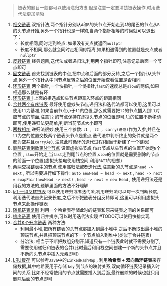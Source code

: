 > 链表的题目一般都可以使用递归方法,但是注意一定要清楚链表操作,时用迭代法更加清晰

1. [相交链表](https://leetcode.cn/problems/intersection-of-two-linked-lists/description/?envType=study-plan-v2&envId=top-100-liked) 双指针法,两个指针分别从`A`和`B`的头节点开始走到`A`的尾巴的节点从`B`的头节点开始,另外一个指针也是一样的,当两个指针相等的时候就可以退出了：
	- 长度相同,同时走到终点: 如果没有交点就返回`nullptr`
	- 长度不相同,那么就会同时走相同的距离,如果相遇得到的位置就是交点或者`nullptr`
2. [反转链表](https://leetcode.cn/problems/reverse-linked-list/description/?envType=study-plan-v2&envId=top-100-liked) 经典题目,迭代法或者递归法,利用两个指针即可,注意记录后面一个节点即可
3. [回文链表](https://leetcode.cn/problems/palindrome-linked-list/?envType=study-plan-v2&envId=top-100-liked) 首先找到链表的中点,把中点和后面的部分反转,之后一个指针从头节点,另外一个指针从中间节点反转之后的位置开始查看位置是否相同
4. [环形链表](https://leetcode.cn/studyplan/top-100-liked) 两个指针,一个快指针,一个慢指针,`fast`的速度总是`slow`的两倍,如果相遇那么就是有环
5. [环形链表II](https://leetcode.cn/problems/linked-list-cycle-ii/?envType=study-plan-v2&envId=top-100-liked) 上面的相遇点和头节点距离入环点的距离相同
6. [合并两个有序链表](https://leetcode.cn/problems/merge-two-sorted-lists/description/?envType=study-plan-v2&envId=top-100-liked) 最好使用虚拟头节点,递归法和迭代法都可以使用,这里可以使用`l1`为基准,如果当前节点小于`l1`的位置,那么就需要把`l2`的节点插入到`l1`对应节点的前面,注意`l2` 的节点保持在虚拟头节点的位置即可,`l1`的位置不断移动即可,使用递归法更简单,判断当前节点大小即可
7. [两数相加](https://leetcode.cn/problems/add-two-numbers/description/?envType=study-plan-v2&envId=top-100-liked) 递归法很妙,使用三个参数: `l1 , l2 , carry(进位)`作为入参,并且在`l1`为空的位置交换两个链表头节点是重点,迭代法中判断终止的条件就是两个都为空并且`carry`为`0`, 注意此时循环的迭代过程(相当于新建了一个链表)
8. [删除链表倒数第N个节点](https://leetcode.cn/problems/remove-nth-node-from-end-of-list/description/?envType=study-plan-v2&envId=top-100-liked) 设置虚拟头节点,`fast`节点从头节点的位置开始走`N`个位置 , `slow`开始走,当`fast`走到尾节点的位置,`slow`的位置就是需要删除的节点的前面一个位置(虚拟头接电使用栈空间,利用`RAII`的思想)
9.  [两两交换链表中的节点](https://leetcode.cn/problems/swap-nodes-in-pairs/description/?envType=study-plan-v2&envId=top-100-liked) 使用递归法或者迭代法,注意新的头节点是`head -> next` , 所以需要进行如下操作: `auto newHead = head -> next` , `head -> next = swapPair(newHead -> next)` , `head -> next = new Head` , 使用递归法还是用我的方法的,题解里面的方法不好理解
10. [`k`个一组反转链表](https://leetcode.cn/problems/reverse-nodes-in-k-group/?envType=study-plan-v2&envId=top-100-liked) 可以使用递归或者迭代法,利用递归法可以每一次判断长度,利用迭代法首先记录长度,之后不断把链表分组反转即可,这里可以利用虚拟头节点来此操作链表
11. [随机链表复制](https://leetcode.cn/problems/copy-list-with-random-pointer/?envType=study-plan-v2&envId=top-100-liked) 利用一个哈希表存储此时的链表和原来链表之间的关系即可
12. [排序链表](https://leetcode.cn/problems/sort-list/?envType=study-plan-v2&envId=top-100-liked) 使用归并排序,可以时用迭代法实现 #TODO可以使用快排实现
13. [合并K个升序链表](https://leetcode.cn/problems/merge-k-sorted-lists/description/?envType=study-plan-v2&envId=top-100-liked) 两种方法:
	- 利用最小堆,把所有链表的头节点都加入到最小堆中,之后不断取出最小堆的顶端节点,并且把顶端节点的下一个节点加入到堆中(类似于合并链表)
	- 分治法: 相当于不断把数组分割开,知道只有一个链表此时就不需要分割了,需要使用递归和链表的合并(此时最后利用栈空间创建一个新的头节点并且不断向头节点中插入元素即可)
14. [LRU缓存](https://leetcode.cn/problems/lru-cache/description/?envType=study-plan-v2&envId=top-100-liked) 可以参考`Java`中的`LinkedHashMap` , 利用**哈希表 + 双向循环链表**来存储数据,其中哈希表用于存储 `key` 到节点的映射关系,双向循环链表记录插入时间的关系,比如不经常使用的节点就需要插入到后面,最终删除的时候也就只用删除后面的节点即可
